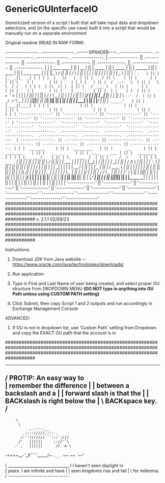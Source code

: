 # GenericGUInterfaceIO
Genericized version of a script I built that will take input data and dropdown selections, and (in the specific use case) built it into a script that would be manually run on a separate environment

Original readme (READ IN RAW FORM):



.----------------.  .----------------.  .------SPRADER----.  .----------------.  .----------------.  .----------------.  .----------------. 
| .--------------. || .--------------. || .--------------. || .--------------. || .--------------. || .--------------. || .--------------. |
| | ____    ____ | || |      __      | || |     _____    | || |   _____      | || |   ______     | || |     ____     | || |  ____  ____  | |
| ||_   \  /   _|| || |     /  \     | || |    |_   _|   | || |  |_   _|     | || |  |_   _ \    | || |   .'    `.   | || | |_  _||_  _| | |
| |  |   \/   |  | || |    / /\ \    | || |      | |     | || |    | |       | || |    | |_) |   | || |  /  .--.  \  | || |   \ \  / /   | |
| |  | |\  /| |  | || |   / ____ \   | || |      | |     | || |    | |   _   | || |    |  __'.   | || |  | |    | |  | || |    > `' <    | |
| | _| |_\/_| |_ | || | _/ /    \ \_ | || |     _| |_    | || |   _| |__/ |  | || |   _| |__) |  | || |  \  `--'  /  | || |  _/ /'`\ \_  | |
| ||_____||_____|| || ||____|  |____|| || |    |_____|   | || |  |________|  | || |  |_______/   | || |   `.____.'   | || | |____||____| | |
| |              | || |              | || |              | || |              | || |              | || |              | || |              | |
| '--------------' || '--------------' || '--------------' || '--------------' || '--------------' || '--------------' || '--------------' |
 '----------------'  '----------------'  '----------------'  '----------------'  '----------------'  '----------------'  '----------------' 
 .----------------.  .----------------.  .----------------.  .----------------.  .----------------.  .----------------.  .----------------. 
| .--------------. || .--------------. || .--------------. || .--------------. || .--------------. || .--------------. || .--------------. |
| |  _______     | || |  _________   | || |      __      | || |  ________    | || |    _  _      | || | ____    ____ | || |  _________   | |
| | |_   __ \    | || | |_   ___  |  | || |     /  \     | || | |_   ___ `.  | || |  _| || |_    | || ||_   \  /   _|| || | |_   ___  |  | |
| |   | |__) |   | || |   | |_  \_|  | || |    / /\ \    | || |   | |   `. \ | || | |_| || |_|   | || |  |   \/   |  | || |   | |_  \_|  | |
| |   |  __ /    | || |   |  _|  _   | || |   / ____ \   | || |   | |    | | | || | |_| || |_|   | || |  | |\  /| |  | || |   |  _|  _   | |
| |  _| |  \ \_  | || |  _| |___/ |  | || | _/ /    \ \_ | || |  _| |___.' / | || |   |_||_|     | || | _| |_\/_| |_ | || |  _| |___/ |  | |
| | |____| |___| | || | |_________|  | || ||____|  |____|| || | |________.'  | || |              | || ||_____||_____|| || | |_________|  | |
| |              | || |              | || |              | || |              | || |              | || |              | || |              | |
| '--------------' || '--------------' || '--------------' || '--------------' || '--------------' || '--------------' || '--------------' |
 '----------------'  '----------------'  '----------------'  '----------------'  '----------------'  '----------------'  '----------------' 
###################################################################################################################################################################################
v. 2.1.1 02/09/23 
###################################################################################################################################################################################

Instructions:

1. Download JDK from Java website -- https://www.oracle.com/java/technologies/downloads/

2. Run application

3. Type in First and Last Name of user being created, and select proper OU structure from DROPDOWN MENU **(DO NOT type in anything into OU Path unless using CUSTOM PATH setting)**

4. Click Submit, then copy Script 1 and 2 outputs and run accordingly in Exchange Management Console


ADVANCED:

1. If OU is not in dropdown list, use 'Custom Path' setting from Dropdown and copy the EXACT OU path that the account is in

###################################################################################################################################################################################
 ______________________________
/ PROTIP: An easy way to       \
| remember the difference      |
| between a backslash and a    |
| forward slash is that the    |
| BACKslash is right below the |
\ BACKspace key.               /
 ------------------------------
         \
          \
               ,.-----__
            ,:::://///,:::-.
           /:''/////// ``:::`;/|/
          /'   ||||||     :://'`\
        .' ,   ||||||     `/(  e \ 
  -===~__-'\__X_`````\_____/~`-._ `.
              ~~        ~~       `~-'
                                       \
                                        \
                                         \  _______________________________
                                           / I haven't seen daylight in    \
                                           | years. I am infinite and have |
                                           | seen kingdoms rise and fall   |
                                           \ for millennia.                /
                                            -------------------------------


